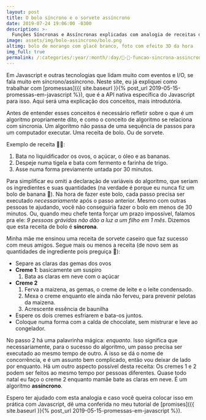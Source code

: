 ```yaml
---
layout: post
title: O bolo síncrono e o sorvete assíncrono
date: 2019-07-24 19:06:00 -0300
description: >-
  Funções Síncronas e Assíncronas explicadas com analogia de receitas de 🍦 doces 🍰
image: assets/img/bolo-assincrono/bolo.png
altimg: bolo de morango com glacê branco, foto com efeito 3D da hora
img_full: true
permalink: /:categories/:year/:month/:day/🍦-🍰-funcao-sincrona-assincrona-bolo-doces
---
```


Em Javascript e outras tecnologias que lidam muito com eventos e I/O, se fala muito em síncrono/assíncrono. Neste site, eu já expliquei como trabalhar com [promessas]({{ site.baseurl }}{% post_url 2019-05-15-promessas-em-javascript %}), que é a API nativa específica do Javascript para isso. Aqui será uma explicação dos conceitos, mais introdutória.

Antes de entender esses conceitos é necessário refletir sobre o que é um algoritmo propriamente dito, e como o conceito de algoritmo se relaciona com sincronia. Um algoritmo não passa de uma sequência de passos para um computador executar. Uma receita de bolo. Ou de sorvete.

Exemplo de receita 🍰🍌:

 1. Bata no liquidificador os ovos, o açúcar, o óleo e as bananas.
 2. Despeje numa tigela e bata com fermento e farinha de trigo.
 3. Asse numa forma previamente untada por 30 minutos.

Para simplificar eu omiti a declaração de variáveis do algoritmo, que seriam os ingredientes e suas quantidades (na verdade é porque eu nunca fiz um bolo de banana 🤷). Na hora de fazer este bolo, cada passo precisa ser executado *necessariamente* após o passo anterior. Mesmo com outras pessoas te ajudando, você não conseguiria fazer o bolo em menos de 30 minutos. Ou, quando meu chefe tenta forçar um prazo impossível, falamos pra ele: *9 pessoas grávidas não dão a luz a um filho em 1 mês*. Dizemos que esta receita de bolo é **síncrona**.

Minha mãe me ensinou uma receita de sorvete caseiro que faz sucesso com meus amigos. Segue mais ou menos a receita (de novo sem as quantidades de ingrediente pois preguiça 🤷):

 - Separe as claras das gemas dos ovos
 - **Creme 1**: basicamente um suspiro
   1. Bata as claras em neve com o açúcar
 - **Creme 2**
   1. Ferva a maizena, as gemas, o creme de leite e o leite condensado.
   2. Mexa o creme enquanto ele ainda não ferveu, para prevenir pelotas da maizena.
   3. Acrescente essência de baunilha
 - Espere os dois cremes esfriarem e bata-os juntos.
 - Coloque numa forma com a calda de chocolate, sem mistrurar e leve ao congelador.

No passo 2 há uma palavrinha mágica: *enquanto*. Isso significa que necessariamente, para o sucesso do algoritmo, um passo precisa ser executado ao mesmo tempo de outro. A isso se dá o nome de concorrência, e é um assunto bem complicado, então vou deixar de lado por enquanto. Há um outro aspecto possível desta receita: Os cremes 1 e 2 podem ser feitos ao mesmo tempo por pessoas diferentes. Quase todo natal eu faço o creme 2 enquanto mamãe bate as claras em neve. É um algoritmo **assíncrono**.

Espero ter ajudado com esta analogia e caso você queira colocar isso em prática com Javascript, dê uma conferida no meu tutorial de [promises]({{ site.baseurl }}{% post_url 2019-05-15-promessas-em-javascript %}).